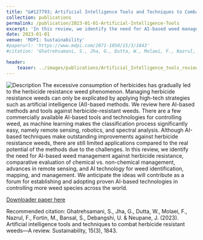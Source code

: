 ```yaml
---
title: "&#127793; Artificial Intelligence Tools and Techniques to Combat Herbicide Resistant Weeds—A Review."
collection: publications
permalink: /publication/2023-01-01-Artificial-Intelligence-Tools
excerpt: 'In this review, we identify the need for AI-based weed management against herbicide resistance, comparative evaluation of chemical vs. non-chemical management, advances in remote sensing, and AI technology for weed identification, mapping, and management.'
date: 2023-01-01
venue: 'MDPI: Sustainability'
#paperurl: 'https://www.mdpi.com/2071-1050/15/3/1843'
#citation: 'Ghatrehsamani, S., Jha, G., Dutta, W., Molaei, F., Nazrul, F., Fortin, M., Bansal, S., Debangshi, U. & Neupane, J. (2023). Artificial intelligence tools and techniques to combat herbicide resistant weeds—A review. Sustainability, 15(3), 1843.

header:
    teaser: ../images/publications/Artificial_Intelligence_tools_review.png
---
```

<img src="../../images/publications/Artificial_Intelligence_tools_review.png" alt="Description" style="max-width:100%;height:auto;">
The excessive consumption of herbicides has gradually led to the herbicide resistance weed phenomenon. Managing herbicide resistance weeds can only be explicated by applying high-tech strategies such as artificial intelligence (AI)-based methods. We review here AI-based methods and tools against herbicide-resistant weeds. There are a few commercially available AI-based tools and technologies for controlling weed, as machine learning makes the classification process significantly easy, namely remote sensing, robotics, and spectral analysis. Although AI-based techniques make outstanding improvements against herbicide resistance weeds, there are still limited applications compared to the real potential of the methods due to the challenges. In this review, we identify the need for AI-based weed management against herbicide resistance, comparative evaluation of chemical vs. non-chemical management, advances in remote sensing, and AI technology for weed identification, mapping, and management. We anticipate the ideas will contribute as a forum for establishing and adopting proven AI-based technologies in controlling more weed species across the world.

[Downloader paper here](https://www.mdpi.com/2071-1050/15/3/1843)

Recommended citation: Ghatrehsamani, S., Jha, G., Dutta, W., Molaei, F., Nazrul, F., Fortin, M., Bansal, S., Debangshi, U. & Neupane, J. (2023). Artificial intelligence tools and techniques to combat herbicide resistant weeds—A review. Sustainability, 15(3), 1843.